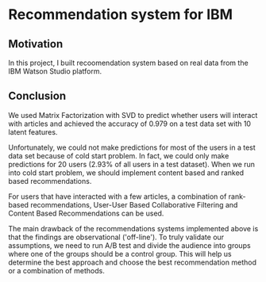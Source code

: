 # Recommendation system for IBM

## Motivation

In this project, I built recoomendation system based on real data from the IBM Watson Studio platform. 


## Conclusion

We used Matrix Factorization with SVD to predict whether users will interact with articles and achieved the accuracy of 0.979 on a test data set with 10 latent features.

Unfortunately, we could not make predictions for most of the users in a test data set because of cold start problem. In fact, we could only make predictions for 20 users (2.93% of all users in a test dataset). When we run into cold start problem, we should implement content based and ranked based recommendations.

For users that have interacted with a few articles, a combination of rank-based recommendations, User-User Based Collaborative Filtering and Content Based Recommendations can be used.

The main drawback of the recommendations systems implemented above is that the findings are observational ('off-line'). To truly validate our assumptions, we need to run A/B test and divide the audience into groups where one of the groups should be a control group. This will help us determine the best approach and choose the best recommendation method or a combination of methods.

